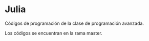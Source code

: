# Julia
Códigos de programación de la clase de programación avanzada.


Los códigos se encuentran en la rama master.
